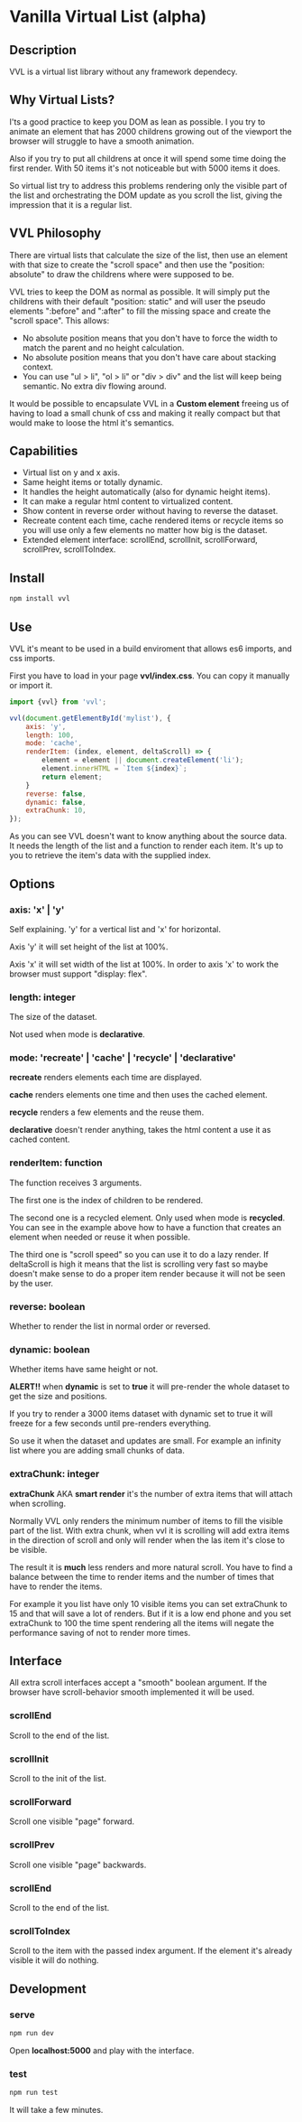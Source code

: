 # Vanilla Virtual List (alpha)

## Description

VVL is a virtual list library without any framework dependecy.

## Why Virtual Lists?

I'ts a good practice to keep you DOM as lean as possible. I you try to animate an element that has 2000 childrens growing out of the viewport the browser will struggle to have a smooth animation.

Also if you try to put all childrens at once it will spend some time doing the first render. With 50 items it's not noticeable but with 5000 items it does.

So virtual list try to address this problems rendering only the visible part of the list and orchestrating the DOM update as you scroll the list, giving the impression that it is a regular list.

## VVL Philosophy

There are virtual lists that calculate the size of the list, then use an element with that size to create the "scroll space" and then use the "position: absolute" to draw the childrens where were supposed to be.

VVL tries to keep the DOM as normal as possible. It will simply put the childrens with their default "position: static" and will user the pseudo elements ":before" and ":after" to fill the missing space and create the "scroll space". This allows:

- No absolute position means that you don't have to force the width to match the parent and no height calculation.
- No absolute position means that you don't have care about stacking context.
- You can use "ul > li", "ol > li" or "div > div" and the list will keep being semantic. No extra div flowing around.

It would be possible to encapsulate VVL in a **Custom element** freeing us of having to load a small chunk of css and making it really compact but that would make to loose the html it's semantics.

## Capabilities

- Virtual list on y and x axis.
- Same height items or totally dynamic.
- It handles the height automatically (also for dynamic height items).
- It can make a regular html content to virtualized content.
- Show content in reverse order without having to reverse the dataset.
- Recreate content each time, cache rendered items or recycle items so you will use only a few elements no matter how big is the dataset.
- Extended element interface: scrollEnd, scrollInit, scrollForward, scrollPrev, scrollToIndex.

## Install

```bash
npm install vvl
```

## Use
VVL it's meant to be used in a build enviroment that allows es6 imports, and css imports.

First you have to load in your page **vvl/index.css**. You can copy it manually or import it.

```javascript
import {vvl} from 'vvl';

vvl(document.getElementById('mylist'), {
    axis: 'y',
    length: 100,
    mode: 'cache',
    renderItem: (index, element, deltaScroll) => {
        element = element || document.createElement('li');
        element.innerHTML = `Item ${index}`;
        return element;
    }
    reverse: false,
    dynamic: false,
    extraChunk: 10,
});
```
As you can see VVL doesn't want to know anything about the source data. It needs the length of the list and a function to render each item. It's up to you to retrieve the item's data with the supplied index.

## Options

### axis: 'x' | 'y'

Self explaining. 'y' for a vertical list and 'x' for horizontal.

Axis 'y' it will set height of the list at 100%.

Axis 'x' it will set width of the list at 100%. In order to axis 'x' to work the browser must support "display: flex".

### length: integer

The size of the dataset.

Not used when mode is **declarative**.

### mode: 'recreate' | 'cache' | 'recycle' | 'declarative'

**recreate** renders elements each time are displayed.

**cache** renders elements one time and then uses the cached element.

**recycle** renders a few elements and the reuse them.

**declarative** doesn't render anything, takes the html content a use it as cached content.

### renderItem: function

The function receives 3 arguments.

The first one is the index of children to be rendered.

The second one is a recycled element. Only used when mode is **recycled**. You can see in the example above how to have a function that creates an element when needed or reuse it when possible.

The third one is "scroll speed" so you can use it to do a lazy render. If deltaScroll is high it means that the list is scrolling very fast so maybe doesn't make sense to do a proper item render because it will not be seen by the user.

### reverse: boolean

Whether to render the list in normal order or reversed.

### dynamic: boolean

Whether items have same height or not.

**ALERT!!** when **dynamic** is set to **true** it will pre-render the whole dataset to get the size and positions.

If you try to render a 3000 items dataset with dynamic set to true it will freeze for a few seconds until pre-renders everything.

So use it when the dataset and updates are small. For example an infinity list where you are adding small chunks of data.

### extraChunk: integer

**extraChunk** AKA **smart render** it's the number of extra items that will attach when scrolling.

Normally VVL only renders the minimum number of items to fill the visible part of the list. With extra chunk, when vvl it is scrolling will add extra items in the direction of scroll and only will render when the las item it's close to be visible.

The result it is **much** less renders and more natural scroll. You have to find a balance between the time to render items and the number of times that have to render the items.

For example it you list have only 10 visible items you can set extraChunk to 15 and that will save a lot of renders. But if it is a low end phone and you set extraChunk to 100 the time spent rendering all the items will negate the performance saving of not to render more times.


## Interface

All extra scroll interfaces accept a "smooth" boolean argument. If the browser have scroll-behavior smooth implemented it will be used.

### scrollEnd

Scroll to the end of the list.

### scrollInit

Scroll to the init of the list.

### scrollForward

Scroll one visible "page" forward.

### scrollPrev

Scroll one visible "page" backwards.

### scrollEnd

Scroll to the end of the list.

### scrollToIndex

Scroll to the item with the passed index argument. If the element it's already visible it will do nothing.

## Development

### serve

```bash
npm run dev
```

Open **localhost:5000** and play with the interface.

### test

```bash
npm run test
```
It will take a few minutes.

